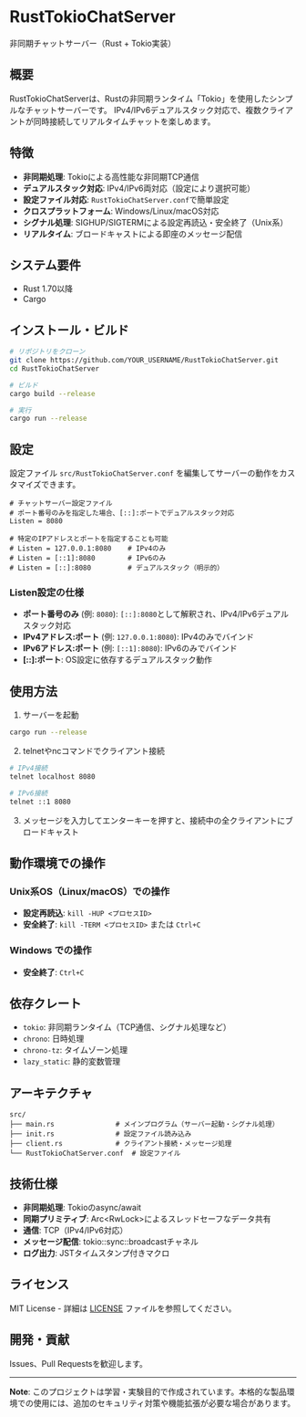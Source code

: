 # RustTokioChatServer

非同期チャットサーバー（Rust + Tokio実装）

## 概要

RustTokioChatServerは、Rustの非同期ランタイム「Tokio」を使用したシンプルなチャットサーバーです。
IPv4/IPv6デュアルスタック対応で、複数クライアントが同時接続してリアルタイムチャットを楽しめます。

## 特徴

- **非同期処理**: Tokioによる高性能な非同期TCP通信
- **デュアルスタック対応**: IPv4/IPv6両対応（設定により選択可能）
- **設定ファイル対応**: `RustTokioChatServer.conf`で簡単設定
- **クロスプラットフォーム**: Windows/Linux/macOS対応
- **シグナル処理**: SIGHUP/SIGTERMによる設定再読込・安全終了（Unix系）
- **リアルタイム**: ブロードキャストによる即座のメッセージ配信

## システム要件

- Rust 1.70以降
- Cargo

## インストール・ビルド

```bash
# リポジトリをクローン
git clone https://github.com/YOUR_USERNAME/RustTokioChatServer.git
cd RustTokioChatServer

# ビルド
cargo build --release

# 実行
cargo run --release
```

## 設定

設定ファイル `src/RustTokioChatServer.conf` を編集してサーバーの動作をカスタマイズできます。

```
# チャットサーバー設定ファイル
# ポート番号のみを指定した場合、[::]:ポートでデュアルスタック対応
Listen = 8080

# 特定のIPアドレスとポートを指定することも可能
# Listen = 127.0.0.1:8080    # IPv4のみ
# Listen = [::1]:8080        # IPv6のみ
# Listen = [::]:8080         # デュアルスタック（明示的）
```

### Listen設定の仕様

- **ポート番号のみ** (例: `8080`): `[::]:8080`として解釈され、IPv4/IPv6デュアルスタック対応
- **IPv4アドレス:ポート** (例: `127.0.0.1:8080`): IPv4のみでバインド
- **IPv6アドレス:ポート** (例: `[::1]:8080`): IPv6のみでバインド
- **[::]:ポート**: OS設定に依存するデュアルスタック動作

## 使用方法

1. サーバーを起動
```bash
cargo run --release
```

2. telnetやncコマンドでクライアント接続
```bash
# IPv4接続
telnet localhost 8080

# IPv6接続
telnet ::1 8080
```

3. メッセージを入力してエンターキーを押すと、接続中の全クライアントにブロードキャスト

## 動作環境での操作

### Unix系OS（Linux/macOS）での操作
- **設定再読込**: `kill -HUP <プロセスID>`
- **安全終了**: `kill -TERM <プロセスID>` または `Ctrl+C`

### Windows での操作
- **安全終了**: `Ctrl+C`

## 依存クレート

- `tokio`: 非同期ランタイム（TCP通信、シグナル処理など）
- `chrono`: 日時処理
- `chrono-tz`: タイムゾーン処理
- `lazy_static`: 静的変数管理

## アーキテクチャ

```
src/
├── main.rs               # メインプログラム（サーバー起動・シグナル処理）
├── init.rs               # 設定ファイル読み込み
├── client.rs             # クライアント接続・メッセージ処理
└── RustTokioChatServer.conf  # 設定ファイル
```

## 技術仕様

- **非同期処理**: Tokioのasync/await
- **同期プリミティブ**: Arc<RwLock<T>>によるスレッドセーフなデータ共有
- **通信**: TCP（IPv4/IPv6対応）
- **メッセージ配信**: tokio::sync::broadcastチャネル
- **ログ出力**: JSTタイムスタンプ付きマクロ

## ライセンス

MIT License - 詳細は [LICENSE](LICENSE) ファイルを参照してください。

## 開発・貢献

Issues、Pull Requestsを歓迎します。

---

**Note**: このプロジェクトは学習・実験目的で作成されています。本格的な製品環境での使用には、追加のセキュリティ対策や機能拡張が必要な場合があります。
